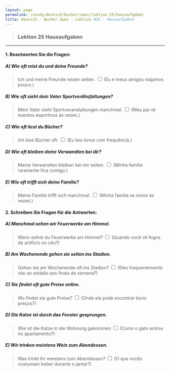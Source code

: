 ```yaml
---
layout: page
permalink: /study/deutsch/bucher/zwei/lektion-25/hausaufgaben
title: Deutsch - Bucher Zwei - Lektion #25 - Hausaufgaben
---
```


> ### Lektion 25 **Hausaufgaben**

---

#### 1. Beantworten Sie die Fragen:

##### A) Wie oft reist du und deine Freunde?
> Ich und meine Freunde reisen selten. <input type="checkbox" />
(Eu e meus amigos viajamos pouco.)


##### B) Wie oft sieht dein Vater Sportverâhsfaltungen?
> Mein Vater sieht Sportveranstaltungen manchmal. <input type="checkbox" />
(Meu pai vê eventos esportivos às vezes.)

##### C) Wie oft liest du Bücher? 
> Ich lese Bücher oft. <input type="checkbox" />
(Eu leio livros com frequência.)

##### D) Wie oft bleiben deine Verwandten bei dir?
> Meine Verwandten bleiben bei mir selten. <input type="checkbox" />
(Minha família raramente fica comigo.)

##### E) Wie oft trifft sich deine Familie?
> Meine Familie trifft sich manchmal. <input type="checkbox" />
(Minha família se reúne às vezes.)

#### 2. Schreiben Sie Fragen für die Antworten:

##### A) Manchmal sehen wir Feuerwerke am Himmel.
> Wann siehst du Feuerwerke am Himmel? <input type="checkbox" />
(Quando você vê fogos de artifício no céu?)


##### B) Am Wochenende gehen sie selten ins Stadion.
> Gehen sie am Wochenende oft ins Stadion? <input type="checkbox" />
(Eles frequentemente vão ao estádio aos finais de semana?)


##### C) Sie findet oft gute Preise online.
> Wo findet sie gute Preise? <input type="checkbox" />
(Onde ela pode encontrar bons preços?)


##### D) Die Katze ist durch das Fenster gesprungen.
> Wie ist die Katze in die Wohnung gekommen <input type="checkbox" />
(Como o gato entrou no apartamento?)


##### E) Wir trinken meistens Wein zum Abendessen.
> Was trinkt ihr meistens zum Abendessen? <input type="checkbox" />
(O que vocês costumam beber durante o jantar?)
